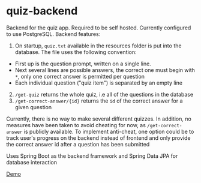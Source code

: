 # quiz-backend
Backend for the quiz app. Required to be self hosted. Currently configured to use PostgreSQL. Backend features: 
1. On startup, `quiz.txt` available in the resources folder is put into the database. The file uses the following convention:
* First up is the question prompt, written on a single line.
* Next several lines are possible answers, the correct one must begin with `*`, only one correct answer is permitted per question
* Each individual question ("quiz item") is separated by an empty line
2. `/get-quiz` returns the whole quiz, i.e all of the questions in the database
3. `/get-correct-answer/{id}` returns the `id` of the correct answer for a given question

Currently, there is no way to make several different quizzes. In addition, no measures have been taken to avoid cheating for now, as `/get-correct-answer` is publicly available. To implement anti-cheat, one option could be to track user's progress on the backend instead of frontend and only provide the correct answer id after a question has been submitted

Uses Spring Boot as the backend framework and Spring Data JPA for database interaction

[Demo](https://quiz-frontend.ashyflower-3312f080.germanywestcentral.azurecontainerapps.io)
